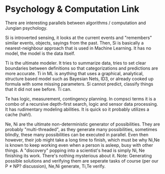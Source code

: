 # Psychology & Computation Link

There are interesting parallels between algorithms / computation and Jungian psychology.

Si is introverted sensing, it looks at the current events and "remembers" similar events, objects, sayings from the past. Then, Si is basically a nearest-neighbour approach that is used in Machine Learning. It has no model, the model is the data itself.

Ti is the ultimate modeler. It tries to summarize data, tries to set clear boundaries between definitions so that categorizations and predictions are more accurate. Ti in ML is anything that uses a graphical, analytical, structure based model such as Bayesian Nets, ID3, or already cooked up formula with some missing parameters. Si cannot predict, classify things that it did not see before. Ti can.

Te has logic, measurement, contingency planning. In compsci terms it is a combo of a recursive depth-first search, logic and sensor data processing. It has rudimentary modeling abilities. It is quick so it probably utilizes a cache (hah!).

Ne, Ni are the ultimate non-deterministic generator of possibilities. They are probably "multi-threaded", as they generate many possibilities, sometimes blindly, these many possibilities can be executed in parallel. Even then however, their job might take a long time to finish, which must be why Ni,Ne is known to keep working even when a person is asleep, busy with other things. A "discovery" popping into a scientist's head is simply Ni, Ne finishing its work. There's nothing mysterious about it. Note: Generating possible solutions and verifying them are seperate tasks of course (per our P ≠ NP? discussion), Ne,Ni generate, Ti,Te verify.
